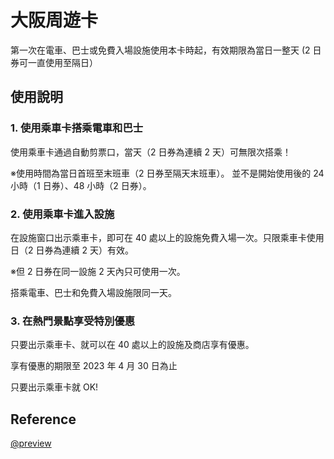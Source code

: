 # 大阪周遊卡

第一次在電車、巴士或免費入場設施使用本卡時起，有效期限為當日一整天
(2 日券可一直使用至隔日）

## 使用說明

### 1. 使用乘車卡搭乘電車和巴士

使用乘車卡通過自動剪票口，當天（2 日券為連續 2 天）可無限次搭乘！

※使用時間為當日首班至末班車（2 日券至隔天末班車）。
並不是開始使用後的 24 小時（1 日券）、48 小時（2 日券）。

### 2. 使用乘車卡進入設施

在設施窗口出示乘車卡，即可在 40 處以上的設施免費入場一次。只限乘車卡使用日（2 日券為連續 2 天）有效。

※但 2 日券在同一設施 2 天內只可使用一次。

搭乘電車、巴士和免費入場設施限同一天。

### 3. 在熱門景點享受特別優惠

只要出示乘車卡、就可以在 40 處以上的設施及商店享有優惠。

享有優惠的期限至 2023 年 4 月 30 日為止

只要出示乘車卡就 OK!

## Reference

[@preview](https://www.osp.osaka-info.jp/cht/)
